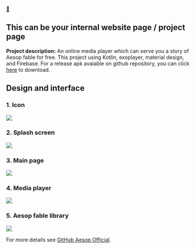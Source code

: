 [<span class="material-icons">&#xe5e0;</span>](https://aicl0ud.github.io/)

## This can be your internal website page / project page

**Project description:** An online media player which can serve you a story of Aesop fable for free. This project using Kotlin, exoplayer, material design, and Firebase. For a release apk avaiable on github repository, you can click [here](https://github.com/Aicl0ud/Aesop_Official/files/6714762/Aesop-Official.zip) to download.

## Design and interface

### 1. Icon

<img src="images/project_android1/asset1.jpg?raw=true"/>


### 2. Splash screen

<img src="images/project_android1/asset2.jpg?raw=true"/>


### 3. Main page

<img src="images/project_android1/asset3.jpg?raw=true"/>

### 4. Media player

<img src="images/project_android1/asset4.jpg?raw=true"/>

### 5. Aesop fable library

<img src="images/project_android1/asset5.jpg?raw=true"/>

For more details see [GitHub Aesop Official](https://github.com/Aicl0ud/Aesop_Official).
